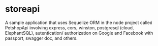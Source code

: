 # storeapi
A sample application that uses Sequelize ORM in the node project called PetshopApi involving express, cors, winston, postgresql (cloud, ElephantSQL), autentication/ authorization on Google and Facebook with passport, swagger doc, and others.
